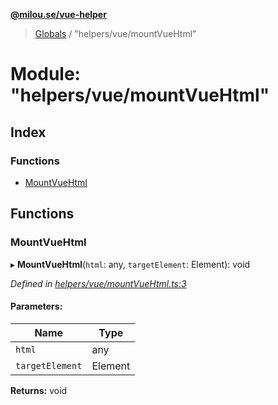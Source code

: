 **[@milou.se/vue-helper](../README.md)**

> [Globals](../globals.md) / "helpers/vue/mountVueHtml"

# Module: "helpers/vue/mountVueHtml"

## Index

### Functions

* [MountVueHtml](_helpers_vue_mountvuehtml_.md#mountvuehtml)

## Functions

### MountVueHtml

▸ **MountVueHtml**(`html`: any, `targetElement`: Element): void

*Defined in [helpers/vue/mountVueHtml.ts:3](https://github.com/milou-se/milou-vue-helper/blob/67af96b/src/helpers/vue/mountVueHtml.ts#L3)*

#### Parameters:

Name | Type |
------ | ------ |
`html` | any |
`targetElement` | Element |

**Returns:** void
